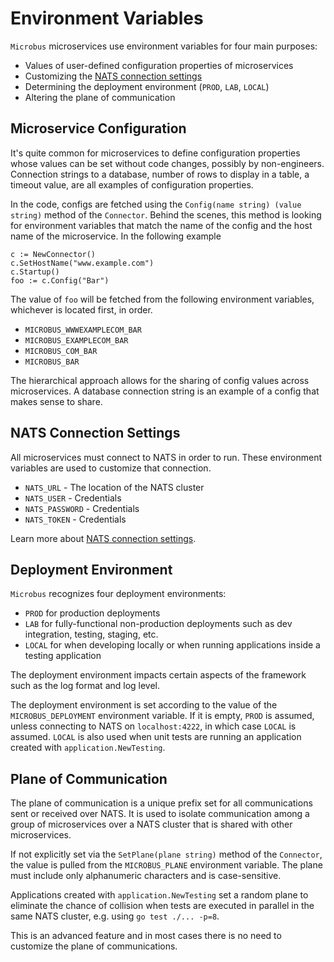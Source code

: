 # Environment Variables

`Microbus` microservices use environment variables for four main purposes:

* Values of user-defined configuration properties of microservices
* Customizing the [NATS connection settings](./natsconnection.md)
* Determining the deployment environment (`PROD`, `LAB`, `LOCAL`)
* Altering the plane of communication

## Microservice Configuration

It's quite common for microservices to define configuration properties whose values can be set without code changes, possibly by non-engineers. Connection strings to a database, number of rows to display in a table, a timeout value, are all examples of configuration properties.

In the code, configs are fetched using the `Config(name string) (value string)` method of the `Connector`. Behind the scenes, this method is looking for environment variables that match the name of the config and the host name of the microservice. In the following example

```
c := NewConnector()
c.SetHostName("www.example.com")
c.Startup()
foo := c.Config("Bar")
```

The value of `foo` will be fetched from the following environment variables, whichever is located first, in order.

* `MICROBUS_WWWEXAMPLECOM_BAR`
* `MICROBUS_EXAMPLECOM_BAR`
* `MICROBUS_COM_BAR`
* `MICROBUS_BAR`

The hierarchical approach allows for the sharing of config values across microservices. A database connection string is an example of a config that makes sense to share.

## NATS Connection Settings

All microservices must connect to NATS in order to run. These environment variables are used to customize that connection.

* `NATS_URL` - The location of the NATS cluster
* `NATS_USER` - Credentials
* `NATS_PASSWORD` - Credentials
* `NATS_TOKEN` - Credentials

Learn more about [NATS connection settings](./natsconnection.md).

## Deployment Environment

`Microbus` recognizes four deployment environments:

* `PROD` for production deployments
* `LAB` for fully-functional non-production deployments such as dev integration, testing, staging, etc.
* `LOCAL` for when developing locally or when running applications inside a testing application

The deployment environment impacts certain aspects of the framework such as the log format and log level.

The deployment environment is set according to the value of the `MICROBUS_DEPLOYMENT` environment variable. If it is empty, `PROD` is assumed, unless connecting to NATS on `localhost:4222`, in which case `LOCAL` is assumed. `LOCAL` is also used when unit tests are running an application created with `application.NewTesting`.

## Plane of Communication

The plane of communication is a unique prefix set for all communications sent or received over NATS.
It is used to isolate communication among a group of microservices over a NATS cluster
that is shared with other microservices.

If not explicitly set via the `SetPlane(plane string)` method of the `Connector`, the value is pulled from the `MICROBUS_PLANE` environment variable. The plane must include only alphanumeric characters and is case-sensitive.

Applications created with `application.NewTesting` set a random plane to eliminate the chance of collision when tests are executed in parallel in the same NATS cluster, e.g. using `go test ./... -p=8`.

This is an advanced feature and in most cases there is no need to customize the plane of communications.
